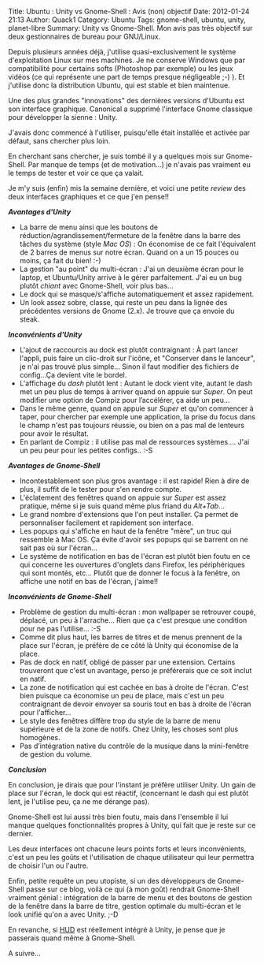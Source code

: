 Title: Ubuntu : Unity vs Gnome-Shell : Avis (non) objectif
Date: 2012-01-24 21:13
Author: Quack1
Category: Ubuntu
Tags: gnome-shell, ubuntu, unity, planet-libre
Summary: Unity vs Gnome-Shell. Mon avis pas très objectif sur deux gestionnaires de bureau pour GNU/Linux.

Depuis plusieurs années déjà, j'utilise quasi-exclusivement le système
d'exploitation Linux sur mes machines. Je ne conserve Windows que par
compatibilité pour certains softs (Photoshop par exemple) ou les jeux
vidéos (ce qui représente une part de temps presque négligeable ;-) ).
Et j'utilise donc la distribution Ubuntu, qui est stable et bien
maintenue.

Une des plus grandes "innovations" des dernières versions d'Ubuntu est
son interface graphique. Canonical a supprimé l'interface Gnome
classique pour développer la sienne : Unity.

J'avais donc commencé à l'utiliser, puisqu'elle était installée et
activée par défaut, sans chercher plus loin.

En cherchant sans chercher, je suis tombé il y a quelques mois sur
Gnome-Shell. Par manque de temps (et de motivation...) je n'avais pas
vraiment eu le temps de tester et voir ce que ça valait.

Je m'y suis (enfin) mis la semaine dernière, et voici une petite
*review* des deux interfaces graphiques et ce que j'en pense!!

***Avantages d'Unity***

-   La barre de menu ainsi que les boutons de
    réduction/agrandissement/fermeture de la fenêtre dans la barre des
    tâches du système (style *Mac OS*) : On économise de ce fait
    l'équivalent de 2 barres de menus sur notre écran. Quand on a un 15
    pouces ou moins, ça fait du bien! :-)
-   La gestion "au point" du multi-écran : J'ai un deuxième écran pour
    le laptop, et Ubuntu/Unity arrive à le gérer parfaitement. J'ai eu
    un bug plutôt *chiant* avec Gnome-Shell, voir plus bas...
-   Le dock qui se masque/s'affiche automatiquement et assez rapidement.
-   Un look assez sobre, classe, qui reste un peu dans la lignée des
    précédentes versions de Gnome (2.x). Je trouve que ça envoie du
    steak.

</p>

***Inconvénients d'Unity***

-   L'ajout de raccourcis au dock est plutôt contraignant : À part
    lancer l'appli, puis faire un clic-droit sur l'icône, et "Conserver
    dans le lanceur", je n'ai pas trouvé plus simple... Sinon il faut
    modifier des fichiers de config...Ça devient vite le bordel.
-   L'affichage du *dash* plutôt lent : Autant le dock vient vite,
    autant le dash met un peu plus de temps à arriver quand on appuie
    sur *Super*. On peut modifier une option de Compiz pour l’accélérer,
    ça aide un peu...
-   Dans le même genre, quand on appuie sur *Super* et qu'on commencer à
    taper, pour chercher par exemple une application, la prise du focus
    dans le champ n'est pas toujours réussie, ou bien on a pas mal de
    lenteurs pour avoir le résultat.
-   En parlant de Compiz : il utilise pas mal de ressources systèmes....
    J'ai un peu peur pour les petites configs.. :-S

</p>

***Avantages de Gnome-Shell***

-   Incontestablement son plus gros avantage : il est rapide! Rien à
    dire de plus, il suffit de le tester pour s'en rendre compte.
-   L'éclatement des fenêtres quand on appuie sur *Super* est assez
    pratique, même si je suis quand même plus friand du *Alt+Tab*...
-   Le grand nombre d'extensions que l'on peut installer. Ça permet de
    personnaliser facilement et rapidement son interface.
-   Les popups qui s'affiche en haut de la fenêtre "mère", un truc qui
    ressemble à Mac OS. Ça évite d'avoir ses popups qui se barrent on ne
    sait pas où sur l'écran...
-   Le système de notification en bas de l'écran est plutôt bien foutu
    en ce qui concerne les ouvertures d'onglets dans Firefox, les
    périphériques qui sont montés, etc... Plutôt que de donner le focus
    à la fenêtre, on affiche une notif en bas de l'écran, j'aime!!

</p>

***Inconvénients de Gnome-Shell***

-   Problème de gestion du multi-écran : mon wallpaper se retrouver
    coupé, déplacé, un peu à l'arrache... Rien que ça c'est presque une
    condition pour ne pas l'utilise... :-S
-   Comme dit plus haut, les barres de titres et de menus prennent de la
    place sur l'écran, je préfère de ce côté là Unity qui économise de
    la place.
-   Pas de dock en natif, obligé de passer par une extension. Certains
    trouveront que c'est un avantage, perso je préférerais que ce soit
    inclut en natif.
-   La zone de notification qui est cachée en bas à droite de l'écran.
    C'est bien puisque ca économise un peu de place, mais c'est un peu
    contraignant de devoir envoyer sa souris tout en bas à droite de
    l'écran pour l'afficher...
-   Le style des fenêtres diffère trop du style de la barre de menu
    supérieure et de la zone de notifs. Chez Unity, les choses sont plus
    homogènes.
-   Pas d’intégration native du contrôle de la musique dans la
    mini-fenêtre de gestion du volume.

</p>

***Conclusion***

En conclusion, je dirais que pour l'instant je préfère utiliser Unity.
Un gain de place sur l'écran, le dock qui est réactif, (concernant le
dash qui est plutôt lent, je l'utilise peu, ça ne me dérange pas).

Gnome-Shell est lui aussi très bien foutu, mais dans l'ensemble il lui
manque quelques fonctionnalités propres à Unity, qui fait que je reste
sur ce dernier.

Les deux interfaces ont chacune leurs points forts et leurs
inconvénients, c'est un peu les goûts et l'utilisation de chaque
utilisateur qui leur permettra de choisir l'un ou l'autre.

Enfin, petite requête un peu utopiste, si un des développeurs de
Gnome-Shell passe sur ce blog, voilà ce qui (à mon goût) rendrait
Gnome-Shell vraiment génial : intégration de la barre de menu et des
boutons de gestion de la fenêtre dans la barre de titre, gestion
optimale du multi-écran et le look unifié qu'on a avec Unity. ;-D



En revanche, si [HUD][] est réellement intégré à Unity, je pense que je
passerais quand même à Gnome-Shell.

A suivre...

  [HUD]: http://linuxfr.org/news/hud-pour-head-up-display-disparition-des-menus-dans-unity
    "HUD"
